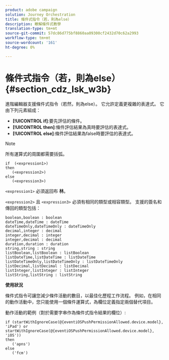 ```yaml
---
product: adobe campaign
solution: Journey Orchestration
title: 條件式指令（若，則為else）
description: 瞭解條件式教學
translation-type: tm+mt
source-git-commit: 57dc86d775bf8860aa09300cf2432d70c62a2993
workflow-type: tm+mt
source-wordcount: '161'
ht-degree: 0%

---
```



# 條件式指令（若，則為else） {#section_cdz_lsk_w3b}

進階編輯器支援條件式指令（若然，則為else）。 它允許定義更複雜的表達式。 它由下列元素組成：

* **[!UICONTROL if]**:要先評估的條件。
* **[!UICONTROL then]**:條件評估結果為真時要評估的表達式。
* **[!UICONTROL else]**:條件評估結果為false時要評估的表達式。

>[!NOTE]
>
>所有運算式的周圍都需要括弧。

```
if  (<expression1>)
then
   (<expression2>)
else
   (<expression3>)
```

`<expression1>` 必須返回布 **林**。

`<expression2>` 且 `<expression3>` 必須有相同的類型或相容類型。 支援的簽名和傳回的類型包括：

```
boolean,boolean : boolean
dateTime,dateTime : dateTime
dateTimeOnly,dateTimeOnly : dateTimeOnly
decimal,integer : decimal
integer,decimal : integer
integer,decimal : decimal
duration,duration : duration
string,string : string
listBoolean,listBoolean : listBoolean
listDateTime,listDateTime : listDateTime
listDateTimeOnly,listDateTimeOnly : listDateTimeOnly
listDecimal,listDecimal : listDecimal
listInteger,listInteger : listInteger
listString,listString : listString
```

**使用狀況**

條件式指令可讓您減少條件活動的數目，以最佳化歷程工作流程。 例如，在相同的動作活動中，您只能使用一個條件運算式，為欄位定義指定兩個替代項目。

動作活動的範例（對於需要字串作為條件式指令結果的欄位）:

```
if (startWithIgnoreCase(@{eventiOSPushPermissionAllowed.device.model}, 'iPad') or startWithIgnoreCase(@{eventiOSPushPermissionAllowed.device.model}, 'iOS'))
then
   ('apns')
else
   ('fcm')
```
